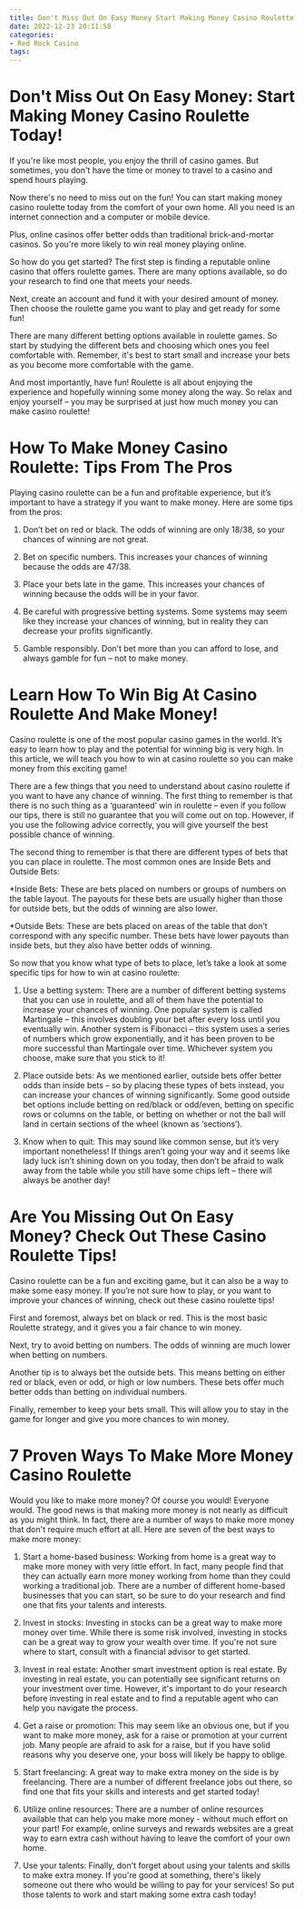 ```yaml
---
title: Don't Miss Out On Easy Money Start Making Money Casino Roulette Today! 
date: 2022-12-23 20:11:58
categories:
- Red Rock Casino
tags:
---
```



#  Don't Miss Out On Easy Money: Start Making Money Casino Roulette Today! 

If you're like most people, you enjoy the thrill of casino games. But sometimes, you don't have the time or money to travel to a casino and spend hours playing. 

Now there's no need to miss out on the fun! You can start making money casino roulette today from the comfort of your own home. All you need is an internet connection and a computer or mobile device. 

Plus, online casinos offer better odds than traditional brick-and-mortar casinos. So you're more likely to win real money playing online. 

So how do you get started? The first step is finding a reputable online casino that offers roulette games. There are many options available, so do your research to find one that meets your needs. 

Next, create an account and fund it with your desired amount of money. Then choose the roulette game you want to play and get ready for some fun! 

There are many different betting options available in roulette games. So start by studying the different bets and choosing which ones you feel comfortable with. Remember, it's best to start small and increase your bets as you become more comfortable with the game. 

And most importantly, have fun! Roulette is all about enjoying the experience and hopefully winning some money along the way. So relax and enjoy yourself – you may be surprised at just how much money you can make casino roulette!

#  How To Make Money Casino Roulette: Tips From The Pros 

Playing casino roulette can be a fun and profitable experience, but it’s important to have a strategy if you want to make money. Here are some tips from the pros:

1. Don’t bet on red or black. The odds of winning are only 18/38, so your chances of winning are not great.

2. Bet on specific numbers. This increases your chances of winning because the odds are 47/38.

3. Place your bets late in the game. This increases your chances of winning because the odds will be in your favor.

4. Be careful with progressive betting systems. Some systems may seem like they increase your chances of winning, but in reality they can decrease your profits significantly.

5. Gamble responsibly. Don’t bet more than you can afford to lose, and always gamble for fun – not to make money.

#  Learn How To Win Big At Casino Roulette And Make Money! 

Casino roulette is one of the most popular casino games in the world. It’s easy to learn how to play and the potential for winning big is very high. In this article, we will teach you how to win at casino roulette so you can make money from this exciting game!

There are a few things that you need to understand about casino roulette if you want to have any chance of winning. The first thing to remember is that there is no such thing as a ‘guaranteed’ win in roulette – even if you follow our tips, there is still no guarantee that you will come out on top. However, if you use the following advice correctly, you will give yourself the best possible chance of winning.

The second thing to remember is that there are different types of bets that you can place in roulette. The most common ones are Inside Bets and Outside Bets:

*Inside Bets: These are bets placed on numbers or groups of numbers on the table layout. The payouts for these bets are usually higher than those for outside bets, but the odds of winning are also lower.

*Outside Bets: These are bets placed on areas of the table that don’t correspond with any specific number. These bets have lower payouts than inside bets, but they also have better odds of winning.

So now that you know what type of bets to place, let’s take a look at some specific tips for how to win at casino roulette:

1) Use a betting system: There are a number of different betting systems that you can use in roulette, and all of them have the potential to increase your chances of winning. One popular system is called Martingale – this involves doubling your bet after every loss until you eventually win. Another system is Fibonacci – this system uses a series of numbers which grow exponentially, and it has been proven to be more successful than Martingale over time. Whichever system you choose, make sure that you stick to it!

2) Place outside bets: As we mentioned earlier, outside bets offer better odds than inside bets – so by placing these types of bets instead, you can increase your chances of winning significantly. Some good outside bet options include betting on red/black or odd/even, betting on specific rows or columns on the table, or betting on whether or not the ball will land in certain sections of the wheel (known as ‘sections’).

3) Know when to quit: This may sound like common sense, but it’s very important nonetheless! If things aren’t going your way and it seems like lady luck isn’t shining down on you today, then don’t be afraid to walk away from the table while you still have some chips left – there will always be another day!

#  Are You Missing Out On Easy Money? Check Out These Casino Roulette Tips! 

Casino roulette can be a fun and exciting game, but it can also be a way to make some easy money. If you’re not sure how to play, or you want to improve your chances of winning, check out these casino roulette tips!

First and foremost, always bet on black or red. This is the most basic Roulette strategy, and it gives you a fair chance to win money.

Next, try to avoid betting on numbers. The odds of winning are much lower when betting on numbers.

Another tip is to always bet the outside bets. This means betting on either red or black, even or odd, or high or low numbers. These bets offer much better odds than betting on individual numbers.

Finally, remember to keep your bets small. This will allow you to stay in the game for longer and give you more chances to win money.

#  7 Proven Ways To Make More Money Casino Roulette

Would you like to make more money? Of course you would! Everyone would. The good news is that making more money is not nearly as difficult as you might think. In fact, there are a number of ways to make more money that don't require much effort at all. Here are seven of the best ways to make more money:

1. Start a home-based business: Working from home is a great way to make more money with very little effort. In fact, many people find that they can actually earn more money working from home than they could working a traditional job. There are a number of different home-based businesses that you can start, so be sure to do your research and find one that fits your talents and interests.

2. Invest in stocks: Investing in stocks can be a great way to make more money over time. While there is some risk involved, investing in stocks can be a great way to grow your wealth over time. If you're not sure where to start, consult with a financial advisor to get started.

3. Invest in real estate: Another smart investment option is real estate. By investing in real estate, you can potentially see significant returns on your investment over time. However, it's important to do your research before investing in real estate and to find a reputable agent who can help you navigate the process.

4. Get a raise or promotion: This may seem like an obvious one, but if you want to make more money, ask for a raise or promotion at your current job. Many people are afraid to ask for a raise, but if you have solid reasons why you deserve one, your boss will likely be happy to oblige.

5. Start freelancing: A great way to make extra money on the side is by freelancing. There are a number of different freelance jobs out there, so find one that fits your skills and interests and get started today!

6. Utilize online resources: There are a number of online resources available that can help you make more money - without much effort on your part! For example, online surveys and rewards websites are a great way to earn extra cash without having to leave the comfort of your own home.

7. Use your talents: Finally, don't forget about using your talents and skills to make extra money. If you're good at something, there's likely someone out there who would be willing to pay for your services! So put those talents to work and start making some extra cash today!